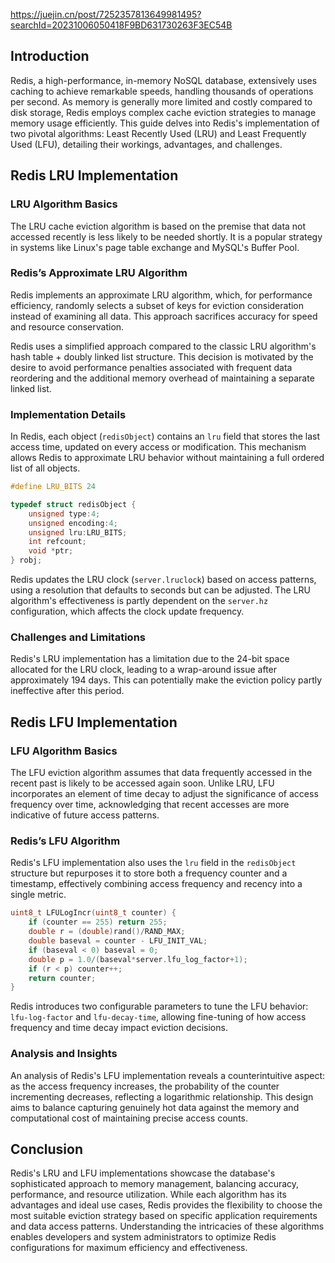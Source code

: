 
https://juejin.cn/post/7252357813649981495?searchId=20231006050418F9BD631730263F3EC54B
## Introduction
Redis, a high-performance, in-memory NoSQL database, extensively uses caching to achieve remarkable speeds, handling thousands of operations per second. As memory is generally more limited and costly compared to disk storage, Redis employs complex cache eviction strategies to manage memory usage efficiently. This guide delves into Redis's implementation of two pivotal algorithms: Least Recently Used (LRU) and Least Frequently Used (LFU), detailing their workings, advantages, and challenges.

## Redis LRU Implementation
### LRU Algorithm Basics
The LRU cache eviction algorithm is based on the premise that data not accessed recently is less likely to be needed shortly. It is a popular strategy in systems like Linux's page table exchange and MySQL's Buffer Pool. 
### Redis’s Approximate LRU Algorithm
Redis implements an approximate LRU algorithm, which, for performance efficiency, randomly selects a subset of keys for eviction consideration instead of examining all data. This approach sacrifices accuracy for speed and resource conservation.

Redis uses a simplified approach compared to the classic LRU algorithm's hash table + doubly linked list structure. This decision is motivated by the desire to avoid performance penalties associated with frequent data reordering and the additional memory overhead of maintaining a separate linked list.

### Implementation Details
In Redis, each object (`redisObject`) contains an `lru` field that stores the last access time, updated on every access or modification. This mechanism allows Redis to approximate LRU behavior without maintaining a full ordered list of all objects.

```c
#define LRU_BITS 24

typedef struct redisObject {
    unsigned type:4;
    unsigned encoding:4;
    unsigned lru:LRU_BITS;
    int refcount;
    void *ptr;
} robj;
```

Redis updates the LRU clock (`server.lruclock`) based on access patterns, using a resolution that defaults to seconds but can be adjusted. The LRU algorithm's effectiveness is partly dependent on the `server.hz` configuration, which affects the clock update frequency.

### Challenges and Limitations

Redis's LRU implementation has a limitation due to the 24-bit space allocated for the LRU clock, leading to a wrap-around issue after approximately 194 days. This can potentially make the eviction policy partly ineffective after this period.

## Redis LFU Implementation
### LFU Algorithm Basics
The LFU eviction algorithm assumes that data frequently accessed in the recent past is likely to be accessed again soon. Unlike LRU, LFU incorporates an element of time decay to adjust the significance of access frequency over time, acknowledging that recent accesses are more indicative of future access patterns.
### Redis’s LFU Algorithm
Redis's LFU implementation also uses the `lru` field in the `redisObject` structure but repurposes it to store both a frequency counter and a timestamp, effectively combining access frequency and recency into a single metric.

```c
uint8_t LFULogIncr(uint8_t counter) {
    if (counter == 255) return 255;
    double r = (double)rand()/RAND_MAX;
    double baseval = counter - LFU_INIT_VAL;
    if (baseval < 0) baseval = 0;
    double p = 1.0/(baseval*server.lfu_log_factor+1);
    if (r < p) counter++;
    return counter;
}
```
Redis introduces two configurable parameters to tune the LFU behavior: `lfu-log-factor` and `lfu-decay-time`, allowing fine-tuning of how access frequency and time decay impact eviction decisions.
### Analysis and Insights
An analysis of Redis's LFU implementation reveals a counterintuitive aspect: as the access frequency increases, the probability of the counter incrementing decreases, reflecting a logarithmic relationship. This design aims to balance capturing genuinely hot data against the memory and computational cost of maintaining precise access counts.
## Conclusion
Redis's LRU and LFU implementations showcase the database's sophisticated approach to memory management, balancing accuracy, performance, and resource utilization. While each algorithm has its advantages and ideal use cases, Redis provides the flexibility to choose the most suitable eviction strategy based on specific application requirements and data access patterns. Understanding the intricacies of these algorithms enables developers and system administrators to optimize Redis configurations for maximum efficiency and effectiveness.